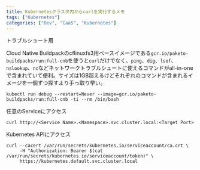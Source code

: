 ```yaml
---
title: Kubernetesクラスタ内からcurlを実行するメモ
tags: ["Kubernetes"]
categories: ["Dev", "CaaS", "Kubernetes"]
---
```


トラブルシュート用

Cloud Native Buildpackのcflinuxfs3用ベースイメージである`gcr.io/paketo-buildpacks/run:full-cnb`を使うと`curl`だけでなく、`ping`、`dig`、`lsof`、`nslookup`、`nc`などネットワークトラブルシュートに使えるコマンドがall-in-oneで含まれていて便利。サイズは1GB超えるけどそれぞれのコマンドが含まれるイメージを一個ずつ探すより手っ取り早い。

```
kubectl run debug --restart=Never --image=gcr.io/paketo-buildpacks/run:full-cnb -ti --rm /bin/bash
```

任意のServiceにアクセス

```
curl http://<Service Name>.<Namespace>.svc.cluster.local:<Target Port>
```

Kubernetes APIにアクセス

```
curl --cacert /var/run/secrets/kubernetes.io/serviceaccount/ca.crt \
     -H "Authorization: Bearer $(cat /var/run/secrets/kubernetes.io/serviceaccount/token)" \
     https://kubernetes.default.svc.cluster.local
```
